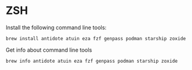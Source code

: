 # ZSH

Install the following command line tools:

`brew install antidote atuin eza fzf genpass podman starship zoxide`

Get info about command line tools

`brew info antidote atuin eza fzf genpass podman starship zoxide`
